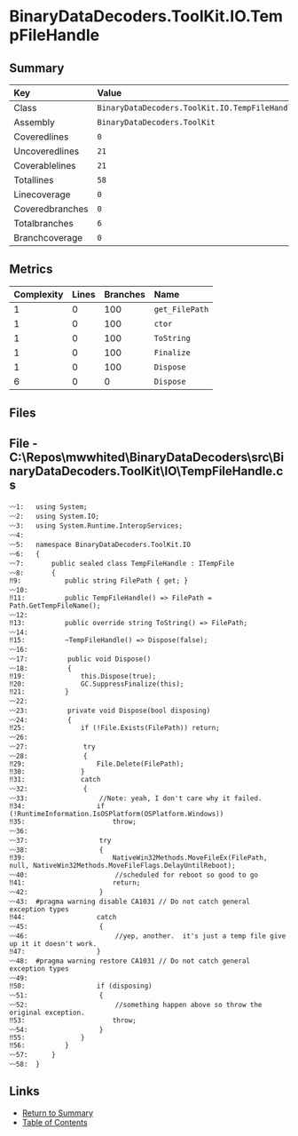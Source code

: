 ﻿# BinaryDataDecoders.ToolKit.IO.TempFileHandle

## Summary

| Key             | Value                                          |
| :-------------- | :--------------------------------------------- |
| Class           | `BinaryDataDecoders.ToolKit.IO.TempFileHandle` |
| Assembly        | `BinaryDataDecoders.ToolKit`                   |
| Coveredlines    | `0`                                            |
| Uncoveredlines  | `21`                                           |
| Coverablelines  | `21`                                           |
| Totallines      | `58`                                           |
| Linecoverage    | `0`                                            |
| Coveredbranches | `0`                                            |
| Totalbranches   | `6`                                            |
| Branchcoverage  | `0`                                            |

## Metrics

| Complexity | Lines | Branches | Name           |
| :--------- | :---- | :------- | :------------- |
| 1          | 0     | 100      | `get_FilePath` |
| 1          | 0     | 100      | `ctor`         |
| 1          | 0     | 100      | `ToString`     |
| 1          | 0     | 100      | `Finalize`     |
| 1          | 0     | 100      | `Dispose`      |
| 6          | 0     | 0        | `Dispose`      |

## Files

## File - C:\Repos\mwwhited\BinaryDataDecoders\src\BinaryDataDecoders.ToolKit\IO\TempFileHandle.cs

```CSharp
〰1:   using System;
〰2:   using System.IO;
〰3:   using System.Runtime.InteropServices;
〰4:   
〰5:   namespace BinaryDataDecoders.ToolKit.IO
〰6:   {
〰7:       public sealed class TempFileHandle : ITempFile
〰8:       {
‼9:           public string FilePath { get; }
〰10:  
‼11:          public TempFileHandle() => FilePath = Path.GetTempFileName();
〰12:  
‼13:          public override string ToString() => FilePath;
〰14:  
‼15:          ~TempFileHandle() => Dispose(false);
〰16:  
〰17:          public void Dispose()
〰18:          {
‼19:              this.Dispose(true);
‼20:              GC.SuppressFinalize(this);
‼21:          }
〰22:  
〰23:          private void Dispose(bool disposing)
〰24:          {
‼25:              if (!File.Exists(FilePath)) return;
〰26:  
〰27:              try
〰28:              {
‼29:                  File.Delete(FilePath);
‼30:              }
‼31:              catch
〰32:              {
〰33:                  //Note: yeah, I don't care why it failed.
‼34:                  if (!RuntimeInformation.IsOSPlatform(OSPlatform.Windows))
‼35:                      throw;
〰36:  
〰37:                  try
〰38:                  {
‼39:                      NativeWin32Methods.MoveFileEx(FilePath, null, NativeWin32Methods.MoveFileFlags.DelayUntilReboot);
〰40:                      //scheduled for reboot so good to go
‼41:                      return;
〰42:                  }
〰43:  #pragma warning disable CA1031 // Do not catch general exception types
‼44:                  catch
〰45:                  {
〰46:                      //yep, another.  it's just a temp file give up it it doesn't work.
‼47:                  }
〰48:  #pragma warning restore CA1031 // Do not catch general exception types
〰49:  
‼50:                  if (disposing)
〰51:                  {
〰52:                      //something happen above so throw the original exception.
‼53:                      throw;
〰54:                  }
‼55:              }
‼56:          }
〰57:      }
〰58:  }
```

## Links

* [Return to Summary](Summary.md)
* [Table of Contents](../TOC.md)

